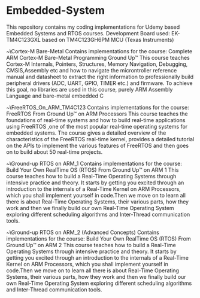 # Embedded-System
This repository contains my coding implementations for Udemy based Embedded Systems and RTOS courses.
Development Board used: EK-TM4C123GXL based on TM4C123GH6PM MCU (Texas Instruments)

~\Cortex-M Bare-Metal
Contains implementations for the course: Complete ARM Cortex-M Bare-Metal Programming Ground Up™
This course teaches Cortex-M Internals, Pointers, Structures, Memory Navigation, Debugging, CMSIS,Assembly etc and how to navigate the microntroller reference manual and datasheet to extract the right  information to professionally  build peripheral drivers (ADC, UART, GPIO, TIMER etc.) and firmware. To achieve this goal, no libraries are used in this course, purely ARM Assembly Language and bare-metal embedded C

~\FreeRTOS_On_ARM_TM4C123
Contains implementations for the course: FreeRTOS From Ground Up™ on ARM Processors
This course teaches the foundations of real-time systems and how to build real-time applications using FreeRTOS ,one of the most popular real-time operating systems  for embedded systems.  The course gives a detailed overview of the characteristics of the FreeRTOS real-time kernel,  provides a detailed tutorial on the APIs to implement the various features of FreeRTOS  and then goes on to build about 50 real-time projects.

~\Ground-up RTOS on ARM_1
Contains implementations for the course: Build Your Own RealTime OS (RTOS) From Ground Up™ on ARM 1
This course teaches how to build a Real-Time Operating Systems through intensive practice and theory. It starts by getting you excited through an introduction to the internals of a Real-Time Kernel on ARM Processors, which you shall implement yourself in code.Then we move on to learn all there  is about Real-Time Operating Systems, their various parts, how they work and then we finally build our own Real-Time Operating System exploring different scheduling algorithms and Inter-Thread communication tools.

~\Ground-up RTOS on ARM_2 (Advanced Concepts)
Contains implementations for the course: Build Your Own RealTime OS (RTOS) From Ground Up™ on ARM 2
This course teaches how to build a Real-Time Operating Systems through intensive practice and theory. It starts by getting you excited through an introduction to the internals of a Real-Time Kernel on ARM Processors, which you shall implement yourself in code.Then we move on to learn all there  is about Real-Time Operating Systems, their various parts, how they work and then we finally build our own Real-Time Operating System exploring different scheduling algorithms and Inter-Thread communication tools.
